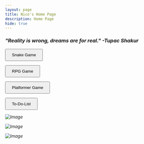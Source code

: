 ```yaml
---
layout: page
title: Nico's Home Page
description: Home Page
hide: true
---
```


### <i>"Reality is wrong, dreams are for real." -Tupac Shakur<i>

<a href="https://nico055o.github.io/Nico_2025/snake/" target="_blank"
style="text-deocration: none">
    <button style="padding: 10px 20px; front-size: 16px; cursor: pointer;">Snake Game 
</button>
<a>

<a href="http://127.0.0.1:4000/Nico_2025/gamify/adventureGame" target="_blank"
style="text-deocration: none">
    <button style="padding: 10px 20px; front-size: 16px; cursor: pointer;">RPG Game 
</button>
<a>

<a href="https://nico055o.github.io/Nico_2025/Nico_2025/gamify/platformer" target="_blank"
style="text-deocration: none">
    <button style="padding: 10px 20px; front-size: 16px; cursor: pointer;">Platformer Game 
</button>
<a>

<a href="https://nico055o.github.io/Nico_2025/To-Do-Hacks/index.html" target="_blank"
style="text-deocration: none">
    <button style="padding: 10px 20px; front-size: 16px; cursor: pointer;">To-Do-List 
</button>
<a>


![Image](https://github.com/user-attachments/assets/bfe2e016-bb73-41e3-9c5a-89b9139069be)

![Image](https://github.com/user-attachments/assets/f268a32c-db3e-4943-9cea-c59cc835f04b)

![Image](https://github.com/user-attachments/assets/4e99e06e-c155-4c77-9c6c-2c05c4e743f2)